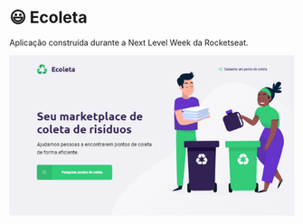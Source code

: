 # :smiley: Ecoleta

Aplicação construída durante a Next Level Week da Rocketseat.

![Screenshot](screenshot.png)
